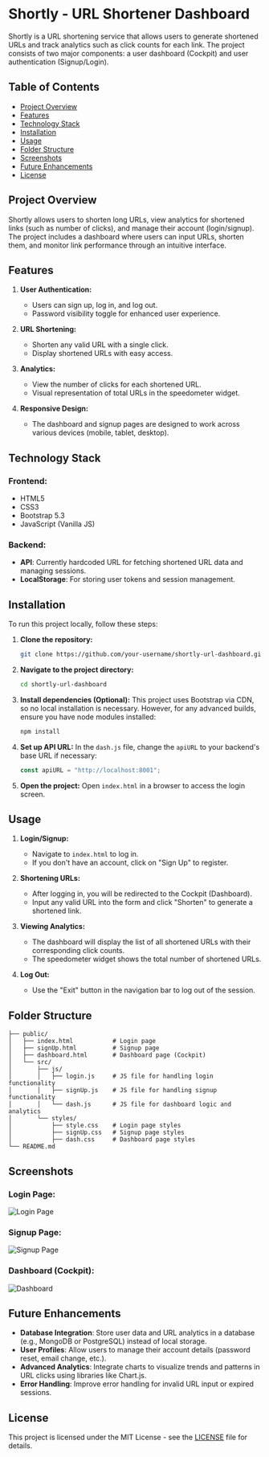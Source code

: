 
# Shortly - URL Shortener Dashboard

Shortly is a URL shortening service that allows users to generate shortened URLs and track analytics such as click counts for each link. The project consists of two major components: a user dashboard (Cockpit) and user authentication (Signup/Login).

## Table of Contents

- [Project Overview](#project-overview)
- [Features](#features)
- [Technology Stack](#technology-stack)
- [Installation](#installation)
- [Usage](#usage)
- [Folder Structure](#folder-structure)
- [Screenshots](#screenshots)
- [Future Enhancements](#future-enhancements)
- [License](#license)

## Project Overview

Shortly allows users to shorten long URLs, view analytics for shortened links (such as number of clicks), and manage their account (login/signup). The project includes a dashboard where users can input URLs, shorten them, and monitor link performance through an intuitive interface.

## Features

1. **User Authentication:**
   - Users can sign up, log in, and log out.
   - Password visibility toggle for enhanced user experience.

2. **URL Shortening:**
   - Shorten any valid URL with a single click.
   - Display shortened URLs with easy access.

3. **Analytics:**
   - View the number of clicks for each shortened URL.
   - Visual representation of total URLs in the speedometer widget.

4. **Responsive Design:**
   - The dashboard and signup pages are designed to work across various devices (mobile, tablet, desktop).

## Technology Stack

### Frontend:
- HTML5
- CSS3
- Bootstrap 5.3
- JavaScript (Vanilla JS)

### Backend:
- **API**: Currently hardcoded URL for fetching shortened URL data and managing sessions.
- **LocalStorage**: For storing user tokens and session management.

## Installation

To run this project locally, follow these steps:

1. **Clone the repository:**
   ```bash
   git clone https://github.com/your-username/shortly-url-dashboard.git
   ```

2. **Navigate to the project directory:**
   ```bash
   cd shortly-url-dashboard
   ```

3. **Install dependencies (Optional):**
   This project uses Bootstrap via CDN, so no local installation is necessary. However, for any advanced builds, ensure you have node modules installed:
   ```bash
   npm install
   ```

4. **Set up API URL:**
   In the `dash.js` file, change the `apiURL` to your backend's base URL if necessary:
   ```javascript
   const apiURL = "http://localhost:8001";
   ```

5. **Open the project:**
   Open `index.html` in a browser to access the login screen.

## Usage

1. **Login/Signup:**
   - Navigate to `index.html` to log in.
   - If you don't have an account, click on "Sign Up" to register.

2. **Shortening URLs:**
   - After logging in, you will be redirected to the Cockpit (Dashboard).
   - Input any valid URL into the form and click "Shorten" to generate a shortened link.

3. **Viewing Analytics:**
   - The dashboard will display the list of all shortened URLs with their corresponding click counts.
   - The speedometer widget shows the total number of shortened URLs.

4. **Log Out:**
   - Use the "Exit" button in the navigation bar to log out of the session.

## Folder Structure

```plaintext
├── public/
│   ├── index.html           # Login page
│   ├── signUp.html          # Signup page
│   ├── dashboard.html       # Dashboard page (Cockpit)
│   └── src/
│       ├── js/
│       │   ├── login.js     # JS file for handling login functionality
│       │   ├── signUp.js    # JS file for handling signup functionality
│       │   └── dash.js      # JS file for dashboard logic and analytics
│       └── styles/
│           ├── style.css    # Login page styles
│           ├── signUp.css   # Signup page styles
│           ├── dash.css     # Dashboard page styles
└── README.md
```

## Screenshots

### Login Page:
![Login Page](./src/assets/screenshots/login.png)

### Signup Page:
![Signup Page](./src/assets/screenshots/signup.png)

### Dashboard (Cockpit):
![Dashboard](./src/assets/screenshots/dashboard.png)

## Future Enhancements

- **Database Integration**: Store user data and URL analytics in a database (e.g., MongoDB or PostgreSQL) instead of local storage.
- **User Profiles**: Allow users to manage their account details (password reset, email change, etc.).
- **Advanced Analytics**: Integrate charts to visualize trends and patterns in URL clicks using libraries like Chart.js.
- **Error Handling**: Improve error handling for invalid URL input or expired sessions.

## License

This project is licensed under the MIT License - see the [LICENSE](LICENSE) file for details.

